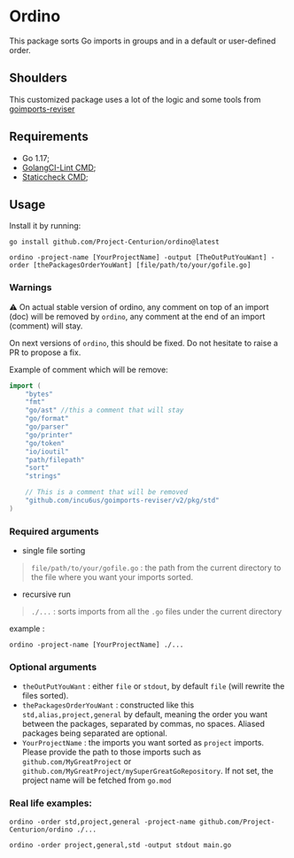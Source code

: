 # Ordino

This package sorts Go imports in groups and in a default or user-defined order. 

## Shoulders

This customized package uses a lot of the logic and some tools from [goimports-reviser](https://github.com/incu6us/goimports-reviser)

## Requirements

* Go 1.17;
* [GolangCI-Lint CMD](https://github.com/golangci/golangci-lint);
* [Staticcheck CMD](https://staticcheck.io);

## Usage

Install it by running:

```shell
go install github.com/Project-Centurion/ordino@latest
```

```shell
ordino -project-name [YourProjectName] -output [TheOutPutYouWant] -order [thePackagesOrderYouWant] [file/path/to/your/gofile.go]
```


### Warnings

:warning: On actual stable version of ordino, any comment on top of an import (doc) will be removed by `ordino`, 
any comment at the end of an import (comment) will stay.

On next versions of `ordino`, this should be fixed. Do not hesitate to raise a PR to propose a fix.

Example of comment which will be remove: 
```go
import (
	"bytes"
	"fmt"
	"go/ast" //this a comment that will stay
	"go/format"
	"go/parser"
	"go/printer"
	"go/token"
	"io/ioutil"
	"path/filepath"
	"sort"
	"strings"

	// This is a comment that will be removed
	"github.com/incu6us/goimports-reviser/v2/pkg/std"
)
```

### Required arguments

* single file sorting

> `file/path/to/your/gofile.go` : the path from the current directory to the file where you want your imports sorted.

* recursive run

> `./...` : sorts imports from all the `.go` files under the current directory

example :

```shell
ordino -project-name [YourProjectName] ./...
```

### Optional arguments

* `theOutPutYouWant` : either `file` or `stdout`, by default `file` (will rewrite the files sorted).
* `thePackagesOrderYouWant` : constructed like this `std,alias,project,general` by default, meaning the order you want between
the packages, separated by commas, no spaces. Aliased packages being separated are optional.
* `YourProjectName` : the imports you want sorted as `project` imports. Please provide the path to those imports such as `github.com/MyGreatProject`
or `github.com/MyGreatProject/mySuperGreatGoRepository`. If not set, the project name will be fetched from `go.mod`


### Real life examples: 

```shell
ordino -order std,project,general -project-name github.com/Project-Centurion/ordino ./...
```

```shell
ordino -order project,general,std -output stdout main.go
```
